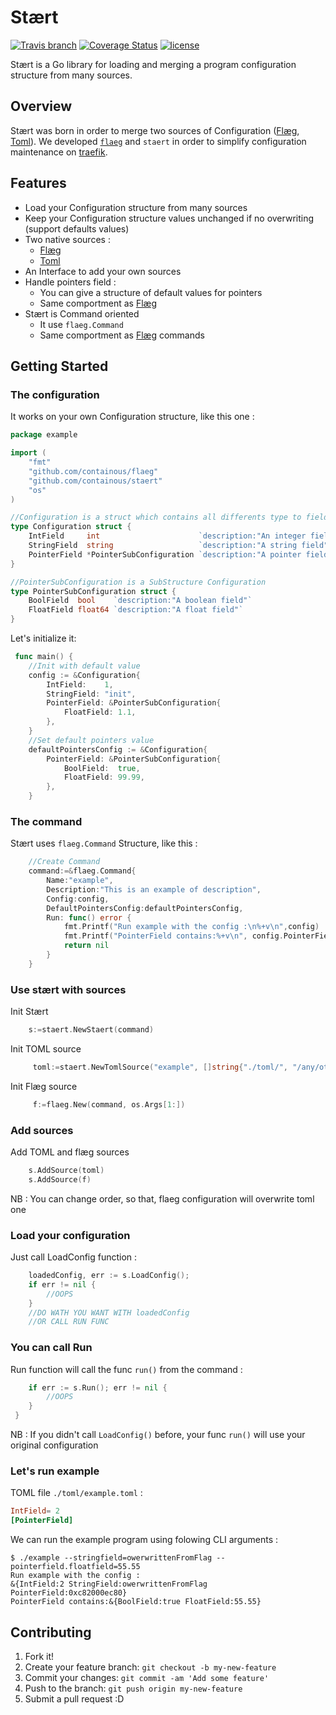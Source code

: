 # Stært
[![Travis branch](https://img.shields.io/travis/containous/staert/master.svg)](https://travis-ci.org/containous/staert)
[![Coverage Status](https://coveralls.io/repos/github/containous/staert/badge.svg?branch=master)](https://coveralls.io/github/containous/staert?branch=master)
[![license](https://img.shields.io/github/license/containous/staert.svg)](https://github.com/containous/staert/blob/master/LICENSE.md)

Stært is a Go library for loading and merging a program configuration structure from many sources.

## Overview
Stært was born in order to merge two sources of Configuration ([Flæg](https://github.com/containous/flaeg), [Toml](http://github.com/BurntSushi/toml)).
We developed [`flaeg`](https://github.com/containous/flaeg) and `staert` in order to simplify configuration maintenance on [traefik](https://github.com/containous/traefik).

## Features
 - Load your Configuration structure from many sources
 - Keep your Configuration structure values unchanged if no overwriting (support defaults values)
 - Two native sources :
	- [Flæg](https://github.com/containous/flaeg)
	- [Toml](http://github.com/BurntSushi/toml)
 - An Interface to add your own sources
 - Handle pointers field :
	- You can give a structure of default values for pointers
    - Same comportment as [Flæg](https://github.com/containous/flaeg)
 - Stært is Command oriented
    - It use `flaeg.Command`
    - Same comportment as [Flæg](https://github.com/containous/flaeg) commands

## Getting Started
### The configuration
It works on your own Configuration structure, like this one :
```go
package example

import (
	"fmt"
	"github.com/containous/flaeg"
	"github.com/containous/staert"
	"os"
)

//Configuration is a struct which contains all differents type to field
type Configuration struct {
	IntField     int                      `description:"An integer field"`
	StringField  string                   `description:"A string field"`
	PointerField *PointerSubConfiguration `description:"A pointer field"`
}

//PointerSubConfiguration is a SubStructure Configuration
type PointerSubConfiguration struct {
	BoolField  bool    `description:"A boolean field"`
	FloatField float64 `description:"A float field"`
}
```

Let's initialize it: 
```go
 func main() {
	//Init with default value
	config := &Configuration{
		IntField:    1,
		StringField: "init",
		PointerField: &PointerSubConfiguration{
			FloatField: 1.1,
		},
	}
	//Set default pointers value
	defaultPointersConfig := &Configuration{
		PointerField: &PointerSubConfiguration{
			BoolField:  true,
			FloatField: 99.99,
		},
	}
```

### The command
Stært uses `flaeg.Command` Structure, like this :
```go
    //Create Command
    command:=&flaeg.Command{
        Name:"example",
        Description:"This is an example of description",
        Config:config,
        DefaultPointersConfig:defaultPointersConfig,
        Run: func() error {
            fmt.Printf("Run example with the config :\n%+v\n",config)
 			fmt.Printf("PointerField contains:%+v\n", config.PointerField)
            return nil
        }
    }
```

### Use stært with sources
Init Stært
```go
    s:=staert.NewStaert(command)
```
Init TOML source
```go
     toml:=staert.NewTomlSource("example", []string{"./toml/", "/any/other/path"})
```
Init Flæg source
```go
     f:=flaeg.New(command, os.Args[1:])
```
### Add sources
Add TOML and flæg sources
```go
    s.AddSource(toml)
    s.AddSource(f)
``` 
NB : You can change order, so that, flaeg configuration will overwrite toml one 
### Load your configuration
Just call LoadConfig function :
```go
	loadedConfig, err := s.LoadConfig();
    if err != nil {
		//OOPS
	}
	//DO WATH YOU WANT WITH loadedConfig 
	//OR CALL RUN FUNC
``` 

### You can call Run
Run function will call the func `run()` from the command :
```go
    if err := s.Run(); err != nil {
		//OOPS
	}
 }
``` 
 NB : If you didn't call `LoadConfig()` before, your func `run()` will use your original configuration
### Let's run example

TOML file `./toml/example.toml` :
```toml
IntField= 2
[PointerField]
``` 
We can run the example program using folowing CLI arguments :
```
$ ./example --stringfield=owerwrittenFromFlag --pointerfield.floatfield=55.55
Run example with the config :
&{IntField:2 StringField:owerwrittenFromFlag PointerField:0xc82000ec80}
PointerField contains:&{BoolField:true FloatField:55.55}

```


## Contributing
1. Fork it!
2. Create your feature branch: `git checkout -b my-new-feature`
3. Commit your changes: `git commit -am 'Add some feature'`
4. Push to the branch: `git push origin my-new-feature`
5. Submit a pull request :D
